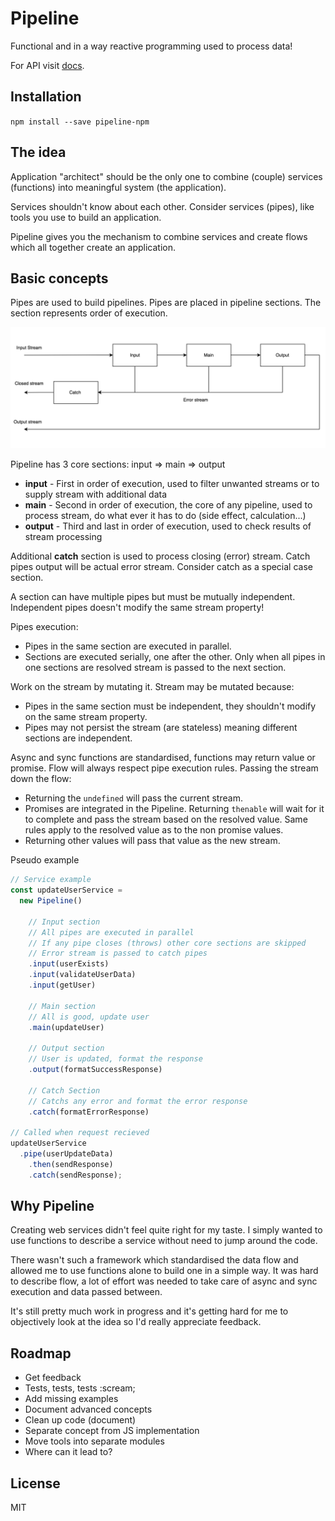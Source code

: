 # Pipeline

Functional and in a way reactive programming used to process data!

For API visit [docs](./docs).

## Installation

`npm install --save pipeline-npm`

## The idea

Application "architect" should be the only one to combine (couple) services (functions) into meaningful system (the application).

Services shouldn't know about each other. Consider services (pipes), like tools you use to build an application.

Pipeline gives you the mechanism to combine services and create flows which all together create an application.

## Basic concepts

Pipes are used to build pipelines. Pipes are placed in pipeline sections. The section represents order of execution.

![Pipeline block schme](./docs/assets/pipeline_schema.png)

Pipeline has 3 core sections: input => main => output

* **input** - First in order of execution, used to filter unwanted streams or to supply stream with additional data
* **main** - Second in order of execution, the core of any pipeline, used to process stream, do what ever it has to do (side effect, calculation...)
* **output** - Third and last in order of execution, used to check results of stream processing

Additional **catch** section is used to process closing (error) stream. Catch pipes output will be actual error stream. Consider catch as a special case section.

A section can have multiple pipes but must be mutually independent. Independent pipes doesn't modify the same stream property!

Pipes execution:

* Pipes in the same section are executed in parallel.
* Sections are executed serially, one after the other. Only when all pipes in one sections are resolved stream is passed to the next section.

Work on the stream by mutating it. Stream may be mutated because:

* Pipes in the same section must be independent, they shouldn't modify on the same stream property.
* Pipes may not persist the stream (are stateless) meaning different sections are independent.

Async and sync functions are standardised, functions may return value or promise. Flow will always respect pipe execution rules. 
Passing the stream down the flow:

* Returning the `undefined` will pass the current stream. 
* Promises are integrated in the Pipeline. Returning `thenable` will wait for it to complete and pass the stream based on the resolved value. Same rules apply to the resolved value as to the non promise values.  
* Returning other values will pass that value as the new stream.

Pseudo example
```javascript
// Service example
const updateUserService =
  new Pipeline()

    // Input section
    // All pipes are executed in parallel
    // If any pipe closes (throws) other core sections are skipped
    // Error stream is passed to catch pipes
    .input(userExists)
    .input(validateUserData)
    .input(getUser)

    // Main section
    // All is good, update user
    .main(updateUser)

    // Output section
    // User is updated, format the response
    .output(formatSuccessResponse)

    // Catch Section
    // Catchs any error and format the error response
    .catch(formatErrorResponse)

// Called when request recieved
updateUserService
  .pipe(userUpdateData)
    .then(sendResponse)
    .catch(sendResponse);

```

## Why Pipeline

Creating web services didn't feel quite right for my taste. I simply wanted to use functions to describe a service without need to jump around the code. 

There wasn't such a framework which standardised the data flow and allowed me to use functions alone to build one in a simple way. It was hard to describe flow, a lot of effort was needed to take care of async and sync execution and data passed between.

It's still pretty much work in progress and it's getting hard for me to objectively look at the idea so I'd really appreciate feedback. 

## Roadmap

* Get feedback
* Tests, tests, tests :scream;
* Add missing examples
* Document advanced concepts
* Clean up code (document)
* Separate concept from JS implementation
* Move tools into separate modules
* Where can it lead to?

## License

MIT
